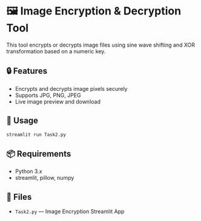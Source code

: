 
<h1>🖼️ Image Encryption & Decryption Tool</h1>
<p>This tool encrypts or decrypts image files using sine wave shifting and XOR transformation based on a numeric key.</p>

<h2>🔒 Features</h2>
<ul>
  <li>Encrypts and decrypts image pixels securely</li>
  <li>Supports JPG, PNG, JPEG</li>
  <li>Live image preview and download</li>
</ul>

<h2>🚀 Usage</h2>
<pre><code>streamlit run Task2.py</code></pre>

<h2>📦 Requirements</h2>
<ul>
  <li>Python 3.x</li>
  <li>streamlit, pillow, numpy</li>
</ul>

<h2>📁 Files</h2>
<ul>
  <li><code>Task2.py</code> — Image Encryption Streamlit App</li>
</ul>

</body>
</html>
